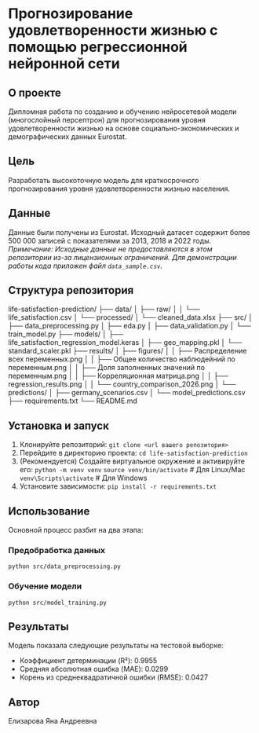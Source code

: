 # Прогнозирование удовлетворенности жизнью с помощью регрессионной нейронной сети

## О проекте
Дипломная работа по созданию и обучению нейросетевой модели (многослойный персептрон) для прогнозирования уровня удовлетворенности жизнью на основе социально-экономических и демографических данных Eurostat.

## Цель
Разработать высокоточную модель для краткосрочного прогнозирования уровня удовлетворенности жизнью населения.

## Данные
Данные были получены из Eurostat. Исходный датасет содержит более 500 000 записей с показателями за 2013, 2018 и 2022 годы.
*Примечание: Исходные данные не предоставляются в этом репозитории из-за лицензионных ограничений. Для демонстрации работы кода приложен файл `data_sample.csv`.*

## Структура репозитория
life-satisfaction-prediction/
├── data/
│   ├── raw/
│   │   └── life_satisfaction.csv
│   └── processed/
│       └── cleaned_data.xlsx
├── src/
│   ├── data_preprocessing.py
│   ├── eda.py
│   ├── data_validation.py
│   └── train_model.py
├── models/
│   ├── life_satisfaction_regression_model.keras
│   ├── geo_mapping.pkl
│   └── standard_scaler.pkl
├── results/
│   ├── figures/
│   │   ├── Распределение всех переменных.png
│   │   ├── Общее количество наблюдейний по переменным.png
│   │   ├── Доля заполненных значений по переменным.png
│   │   ├── Корреляционная матрица.png
│   │   ├── regression_results.png
│   │   └── country_comparison_2026.png
│   └── predictions/
│       ├── germany_scenarios.csv
│       └── model_predictions.csv
├── requirements.txt
└── README.md

## Установка и запуск
1. Клонируйте репозиторий:
`git clone <url вашего репозитория>`
2. Перейдите в директорию проекта:
`cd life-satisfaction-prediction`
3. (Рекомендуется) Создайте виртуальное окружение и активируйте его:
`python -m venv venv`
`source venv/bin/activate` # Для Linux/Mac
`venv\Scripts\activate` # Для Windows
4. Установите зависимости:
`pip install -r requirements.txt`

## Использование
Основной процесс разбит на два этапа:

### Предобработка данных
`python src/data_preprocessing.py`

### Обучение модели
`python src/model_training.py`

## Результаты
Модель показала следующие результаты на тестовой выборке:
- Коэффициент детерминации (R²): 0.9955
- Средняя абсолютная ошибка (MAE): 0.0299
- Корень из среднеквадратичной ошибки (RMSE): 0.0427

## Автор
Елизарова Яна Андреевна
